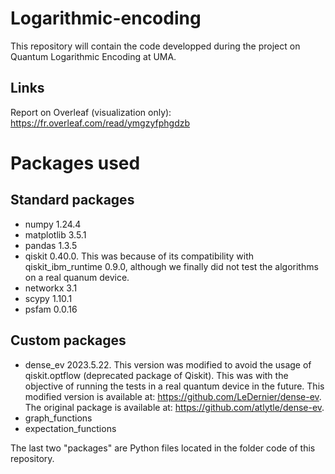 # Logarithmic-encoding
This repository will contain the code developped during the project on Quantum Logarithmic Encoding at UMA.
## Links
Report on Overleaf (visualization only): https://fr.overleaf.com/read/ymgzyfphgdzb

# Packages used

## Standard packages
- numpy 1.24.4
- matplotlib 3.5.1
- pandas 1.3.5
- qiskit 0.40.0. This was because of its compatibility with qiskit_ibm_runtime 0.9.0, although we finally did not test the algorithms on a real quanum device.
- networkx 3.1
- scypy 1.10.1
- psfam 0.0.16


## Custom packages

- dense_ev 2023.5.22. This version was modified to avoid the usage of qiskit.optflow (deprecated package of Qiskit). This was with the objective of running the tests in a real quantum device in the future. This modified version is available at: https://github.com/LeDernier/dense-ev. The original package is available at: https://github.com/atlytle/dense-ev.
- graph_functions
- expectation_functions

The last two "packages" are Python files located in the folder code of this repository.
